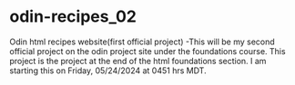 # odin-recipes_02

Odin html recipes website(first official project)
-This will be my second official project on the odin project site under the foundations course. This project is the project at the end of the html foundations section. I am starting this on Friday, 05/24/2024 at 0451 hrs MDT.